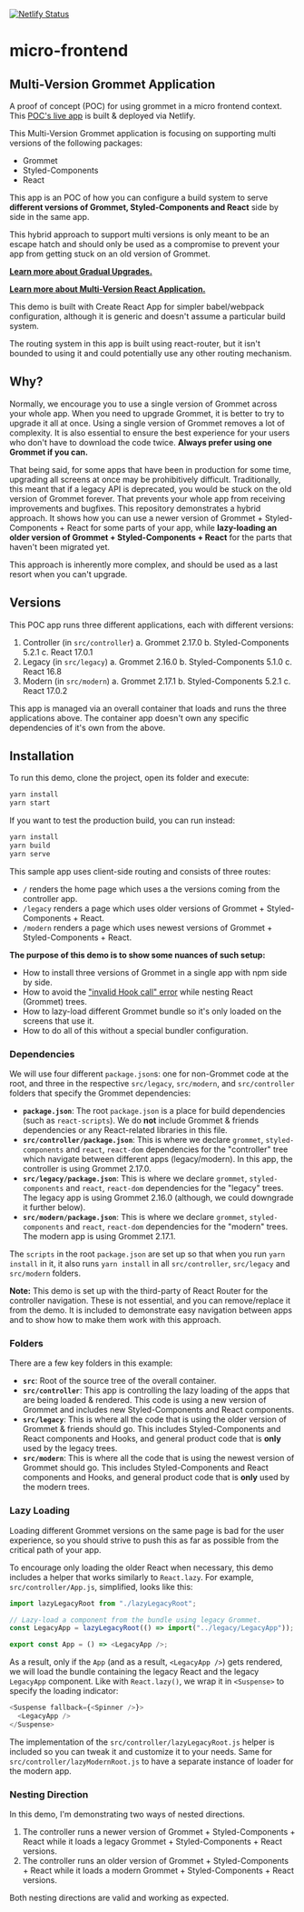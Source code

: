 [![Netlify Status](https://api.netlify.com/api/v1/badges/cdd3c0be-4f7e-4671-9965-86ee15034a97/deploy-status)](https://app.netlify.com/sites/practical-turing-eb3bf3/deploys)

# micro-frontend

## Multi-Version Grommet Application

A proof of concept (POC) for using grommet in a micro frontend context.
This [POC's live app](https://practical-turing-eb3bf3.netlify.app/) is
built & deployed via Netlify.

This Multi-Version Grommet application is focusing on supporting multi versions
of the following packages:

- Grommet
- Styled-Components
- React

This app is an POC of how you can configure a build system to serve
**different versions of Grommet, Styled-Components and React**
side by side in the same app.

This hybrid approach to support multi versions is only meant to be an escape
hatch and should only be used as a compromise to prevent your app from getting
stuck on an old version of Grommet.

**[Learn more about Gradual Upgrades.](https://reactjs.org/blog/2020/08/10/react-v17-rc.html#gradual-upgrades)**

**[Learn more about Multi-Version React Application.](https://betterprogramming.pub/6-steps-to-create-a-multi-version-react-application-1c3e5b5df7e9)**

This demo is built with Create React App for simpler babel/webpack
configuration, although it is generic and doesn't assume a
particular build system.

The routing system in this app is built using react-router, but it isn't 
bounded to using it and could potentially use any other routing mechanism.

## Why?

Normally, we encourage you to use a single version of Grommet across your
whole app. When you need to upgrade Grommet, it is better to try to upgrade it
all at once.
Using a single version of Grommet removes a lot of complexity.
It is also essential to ensure the best experience for your users who don't have
to download the code twice. **Always prefer using one Grommet if you can.**

That being said, for some apps that have been in production for some time,
upgrading all screens at once may be prohibitively difficult.
Traditionally, this meant that if a legacy API is deprecated, you would be
stuck on the old version of Grommet forever.
That prevents your whole app from receiving improvements and bugfixes.
This repository demonstrates a hybrid approach.
It shows how you can use a newer version of Grommet + Styled-Components + React
for some parts of your app, while
**lazy-loading an older version of Grommet + Styled-Components + React**
for the parts that haven't been migrated yet.

This approach is inherently more complex,
and should be used as a last resort when you can't upgrade.

## Versions

This POC app runs three different applications, each with different versions:

1. Controller (in `src/controller`)
   a. Grommet 2.17.0
   b. Styled-Components 5.2.1
   c. React 17.0.1
1. Legacy (in `src/legacy`)
   a. Grommet 2.16.0
   b. Styled-Components 5.1.0
   c. React 16.8
1. Modern (in `src/modern`)
   a. Grommet 2.17.1
   b. Styled-Components 5.2.1
   c. React 17.0.2

This app is managed via an overall container that loads and runs the three
applications above. The container app doesn't own any specific dependencies of
it's own from the above.

## Installation

To run this demo, clone the project, open its folder and execute:

```sh
yarn install
yarn start
```

If you want to test the production build, you can run instead:

```sh
yarn install
yarn build
yarn serve
```

This sample app uses client-side routing and consists of three routes:

- `/` renders the home page which uses a the versions coming from the controller app.
- `/legacy` renders a page which uses older versions of Grommet + Styled-Components + React.
- `/modern` renders a page which uses newest versions of Grommet + Styled-Components + React.

**The purpose of this demo is to show some nuances of such setup:**

- How to install three versions of Grommet in a single app with npm side by side.
- How to avoid the ["invalid Hook call" error](https://github.com/facebook/react/issues/13991) while nesting React (Grommet) trees.
- How to lazy-load different Grommet bundle so it's only loaded on the screens
  that use it.
- How to do all of this without a special bundler configuration.

### Dependencies

We will use four different `package.json`s: one for non-Grommet code at the root, and three in the respective `src/legacy`, `src/modern`, and `src/controller` folders that specify the Grommet dependencies:

- **`package.json`**: The root `package.json` is a place for build dependencies (such as `react-scripts`). We do **not** include Grommet & friends dependencies or any React-related libraries in this file.
- **`src/controller/package.json`**: This is where we declare `grommet`, `styled-components` and `react`, `react-dom` dependencies for the "controller" tree which navigate between different apps (legacy/modern). In this app, the controller is using Grommet 2.17.0.
- **`src/legacy/package.json`**: This is where we declare `grommet`, `styled-components` and `react`, `react-dom` dependencies for the "legacy" trees.
  The legacy app is using Grommet 2.16.0 (although, we could downgrade it further below).
- **`src/modern/package.json`**: This is where we declare `grommet`, `styled-components` and `react`, `react-dom` dependencies for the "modern" trees.
  The modern app is using Grommet 2.17.1.

The `scripts` in the root `package.json` are set up so that when you run `yarn install` in it, it also runs `yarn install` in all `src/controller`, `src/legacy` and `src/modern` folders.

**Note:** This demo is set up with the third-party of React Router for the controller navigation. These is not essential, and you can remove/replace it from the demo. It is included to demonstrate easy navigation between apps and to show how to make them work with this approach.

### Folders

There are a few key folders in this example:

- **`src`**: Root of the source tree of the overall container.
- **`src/controller`**: This app is controlling the lazy loading of the apps that are being loaded & rendered. This code is using a new version of Grommet and includes new Styled-Components and React components.
- **`src/legacy`**: This is where all the code that is using the older version of Grommet & friends should go. This includes Styled-Components and React components and Hooks, and general product code that is **only** used by the legacy trees.
- **`src/modern`**: This is where all the code that is using the newest version of Grommet should go. This includes Styled-Components and React components and Hooks, and general product code that is **only** used by the modern trees.

### Lazy Loading

Loading different Grommet versions on the same page is bad for the
user experience, so you should strive to push this as far as possible from the
critical path of your app.

To encourage only loading the older React when necessary, this demo includes a
helper that works similarly to `React.lazy`.
For example, `src/controller/App.js`, simplified, looks like this:

```js
import lazyLegacyRoot from "./lazyLegacyRoot";

// Lazy-load a component from the bundle using legacy Grommet.
const LegacyApp = lazyLegacyRoot(() => import("../legacy/LegacyApp"));

export const App = () => <LegacyApp />;
```

As a result, only if the `App` (and as a result, `<LegacyApp />`) gets rendered,
we will load the bundle containing the legacy React and the
legacy `LegacyApp` component.
Like with `React.lazy()`, we wrap it in `<Suspense>`
to specify the loading indicator:

```js
<Suspense fallback={<Spinner />}>
  <LegacyApp />
</Suspense>
```

The implementation of the `src/controller/lazyLegacyRoot.js` helper is included
so you can tweak it and customize it to your needs.
Same for `src/controller/lazyModernRoot.js` to have a separate
instance of loader for the modern app.

### Nesting Direction

In this demo, I'm demonstrating two ways of nested directions.

1. The controller runs a newer version of Grommet + Styled-Components + React
   while it loads a legacy Grommet + Styled-Components + React versions.
1. The controller runs an older version of Grommet + Styled-Components + React
   while it loads a modern Grommet + Styled-Components + React versions.

Both nesting directions are valid and working as expected.
